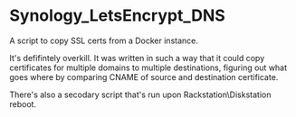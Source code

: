 # Synology_LetsEncrypt_DNS
A script to copy SSL certs from a Docker instance.

It's defifintely overkill. It was written in such a way that it could copy certificates for multiple domains to multiple destinations, figuring out what goes where by comparing CNAME of source and destination certificate.

There's also a secodary script that's run upon Rackstation\Diskstation reboot.
